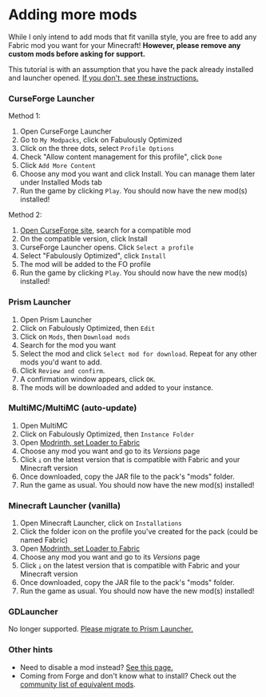 # Adding more mods

While I only intend to add mods that fit vanilla style, you are free to add any Fabric mod you want for your Minecraft! **However, please remove any custom mods before asking for support.**

This tutorial is with an assumption that you have the pack already installed and launcher opened. [If you don't, see these instructions.](install-instructions.md)

### CurseForge Launcher

Method 1:

1. Open CurseForge Launcher
2. Go to `My Modpacks`, click on Fabulously Optimized
3. Click on the three dots, select `Profile Options`
4. Check "Allow content management for this profile", click `Done`
5. Click `Add More Content`
6. Choose any mod you want and click Install. You can manage them later under Installed Mods tab
7. Run the game by clicking `Play`. You should now have the new mod(s) installed!

Method 2:

1. [Open CurseForge site](https://www.curseforge.com/minecraft/search?page=1&gameFlavorsIds=4), search for a compatible mod
2. On the compatible version, click Install
3. CurseForge Launcher opens. Click `Select a profile`
4. Select "Fabulously Optimized", click `Install`
5. The mod will be added to the FO profile
6. Run the game by clicking `Play`. You should now have the new mod(s) installed!

### Prism Launcher

1. Open Prism Launcher
2. Click on Fabulously Optimized, then `Edit`
3. Click on `Mods`, then `Download mods`
4. Search for the mod you want
5. Select the mod and click `Select mod for download`. Repeat for any other mods you'd want to add.
6. Click `Review and confirm`. 
7. A confirmation window appears, click `OK`.
8. The mods will be downloaded and added to your instance.

### MultiMC/MultiMC (auto-update)

1. Open MultiMC
2. Click on Fabulously Optimized, then `Instance Folder`
3. Open [Modrinth, set Loader to Fabric](https://modrinth.com/mods?g=categories:%27fabric%27)
4. Choose any mod you want and go to its _Versions_ page
5. Click `⤓` on the latest version that is compatible with Fabric and your Minecraft version
6. Once downloaded, copy the JAR file to the pack's "mods" folder.
7. Run the game as usual. You should now have the new mod(s) installed!

### Minecraft Launcher (vanilla)

1. Open Minecraft Launcher, click on `Installations`
2. Click the folder icon on the profile you've created for the pack (could be named Fabric)
3. Open [Modrinth, set Loader to Fabric](https://modrinth.com/mods?g=categories:%27fabric%27)
4. Choose any mod you want and go to its _Versions_ page
5. Click `⤓` on the latest version that is compatible with Fabric and your Minecraft version
6. Once downloaded, copy the JAR file to the pack's "mods" folder.
7. Run the game as usual. You should now have the new mod(s) installed!

### GDLauncher

No longer supported. [Please migrate to Prism Launcher.](install-instructions.md#gdlauncher)

### Other hints

* Need to disable a mod instead? [See this page.](disabling-mods.md)
* Coming from Forge and don't know what to install? Check out the [community list of equivalent mods](https://gist.github.com/TrueCP6/4853f15015b210fd3b1e210e9e485f83#file-forge-to-fabric-ports-md).
